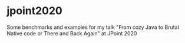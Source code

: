 # jpoint2020
Some benchmarks and examples for my talk "From cozy Java to Brutal Native code or There and Back Again" at JPoint 2020
